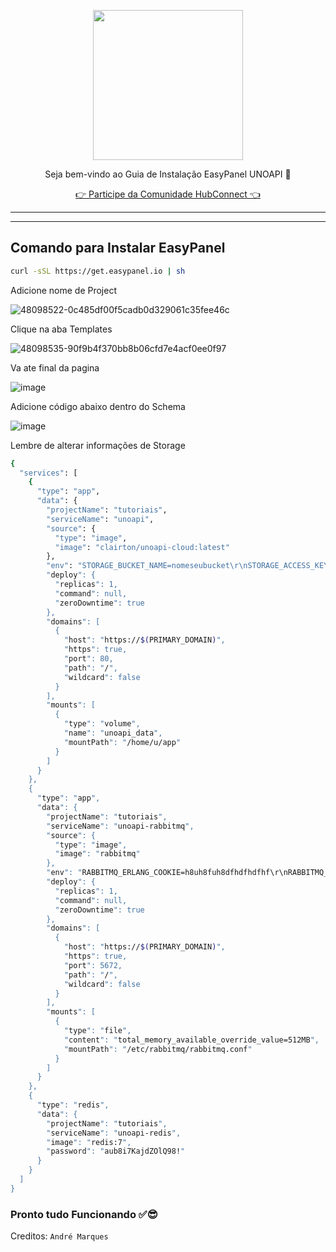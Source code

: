 <p align="center">
<img src="https://cwmkt.com.br/wp-content/uploads/2024/04/logo_github.png" width="240" />
<p align="center">Seja bem-vindo ao Guia de Instalação EasyPanel UNOAPI 🚀</p>
</p>
  
<p align="center"> 
<a href="https://hubconnect.top" target="_blank">👉 Participe da Comunidade HubConnect 👈</a>
</p>

<hr />
<hr />

## Comando para Instalar EasyPanel

```bash
curl -sSL https://get.easypanel.io | sh
```

Adicione nome de Project

![48098522-0c485df00f5cadb0d329061c35fee46c](https://github.com/cwmkt/easypanelevotypebot/assets/91642837/b72c1359-91ca-4bf6-9fb1-32525ba5747b)

Clique na aba Templates

![48098535-90f9b4f370bb8b06cfd7e4acf0ee0f97](https://github.com/cwmkt/easypanelevotypebot/assets/91642837/03c1830c-621c-40b3-94ee-93eb568c8d2e)

Va ate final da pagina

![image](https://github.com/comunidadehubconnect/easypanelwoofedcrm/assets/91642837/828a9e88-45f2-4b6b-98f1-ab4f164d2889)

Adicione código abaixo dentro do Schema

![image](https://github.com/comunidadehubconnect/easypanelwoofedcrm/assets/91642837/74b97f33-e5d2-495d-aaba-25bb8b433adf)

Lembre de alterar informações de Storage

```bash
{
  "services": [
    {
      "type": "app",
      "data": {
        "projectName": "tutoriais",
        "serviceName": "unoapi",
        "source": {
          "type": "image",
          "image": "clairton/unoapi-cloud:latest"
        },
        "env": "STORAGE_BUCKET_NAME=nomeseubucket\r\nSTORAGE_ACCESS_KEY_ID=IDSTORAGE\r\nSTORAGE_SECRET_ACCESS_KEY=KEYSTORAGE\r\nSTORAGE_REGION=REGIÃOSTORAGE\r\nSTORAGE_ENDPOINT=https://files3.urlstorage\r\nSTORAGE_FORCE_PATH_STYLE=true\r\nSTORAGE_TIMEOUT_MS=true\r\nBASE_URL=https://$(PRIMARY_DOMAIN)\r\nWEBHOOK_HEADER=Token Agente Criado Super_admin\r\nWEBHOOK_URL=https://urlchatwoot/webhooks/whatsapp\r\nWEBHOOK_TOKEN=Token Agente Criado Super_admin\r\nIGNORE_GROUP_MESSAGES=false\r\nIGNORE_BROADCAST_STATUSES=false\r\nIGNORE_BROADCAST_MESSAGES=false\r\n\r\nIGNORE_STATUS_MESSAGE=false\r\nIGNORE_OWN_MESSAGES=false\r\nUNOAPI_AUTH_TOKEN=\r\nREJECT_CALLS=\r\nREJECT_CALLS_WEBHOOK=\r\nSEND_CONNECTION_STATUS=false\r\nLOG_LEVEL=debug\r\nUNO_LOG_LEVEL=debug\r\nUNOAPI_RETRY_REQUEST_DELAY=1_000\r\nAMQP_URL=amqp://admin:aub8i7KajdZOlQ98!@tutoriais_unoapi-rabbitmq:5672/default\r\nREDIS_URL=redis://default:aub8i7KajdZOlQ98!@tutoriais_unoapi-redis:6379",",
        "deploy": {
          "replicas": 1,
          "command": null,
          "zeroDowntime": true
        },
        "domains": [
          {
            "host": "https://$(PRIMARY_DOMAIN)",
            "https": true,
            "port": 80,
            "path": "/",
            "wildcard": false
          }
        ],
        "mounts": [
          {
            "type": "volume",
            "name": "unoapi_data",
            "mountPath": "/home/u/app"
          }
        ]
      }
    },
    {
      "type": "app",
      "data": {
        "projectName": "tutoriais",
        "serviceName": "unoapi-rabbitmq",
        "source": {
          "type": "image",
          "image": "rabbitmq"
        },
        "env": "RABBITMQ_ERLANG_COOKIE=h8uh8fuh8dfhdfhdfhf\r\nRABBITMQ_DEFAULT_VHOST=default\r\nRABBITMQ_DEFAULT_USER=admin\r\nRABBITMQ_DEFAULT_PASS=aub8i7KajdZOlQ98!",
        "deploy": {
          "replicas": 1,
          "command": null,
          "zeroDowntime": true
        },
        "domains": [
          {
            "host": "https://$(PRIMARY_DOMAIN)",
            "https": true,
            "port": 5672,
            "path": "/",
            "wildcard": false
          }
        ],
        "mounts": [
          {
            "type": "file",
            "content": "total_memory_available_override_value=512MB",
            "mountPath": "/etc/rabbitmq/rabbitmq.conf"
          }
        ]
      }
    },
    {
      "type": "redis",
      "data": {
        "projectName": "tutoriais",
        "serviceName": "unoapi-redis",
        "image": "redis:7",
        "password": "aub8i7KajdZOlQ98!"
      }
    }
  ]
}
```


### Pronto tudo Funcionando ✅😎

Creditos: `André Marques`
